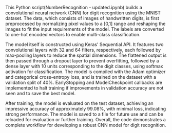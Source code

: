 This Python script(NumberRecognition - updated.ipynb) builds a convolutional neural network (CNN) for digit recognition using the MNIST dataset. The data, which consists of images of handwritten digits, is first preprocessed by normalizing pixel values to a [0,1] range and reshaping the images to fit the input requirements of the model. The labels are converted to one-hot encoded vectors to enable multi-class classification.

The model itself is constructed using Keras' Sequential API. It features two convolutional layers with 32 and 64 filters, respectively, each followed by max-pooling layers to reduce the spatial dimensions. The flattened output is then passed through a dropout layer to prevent overfitting, followed by a dense layer with 10 units corresponding to the digit classes, using softmax activation for classification. The model is compiled with the Adam optimizer and categorical cross-entropy loss, and is trained on the dataset with a validation split of 40%. EarlyStopping and ModelCheckpoint callbacks are implemented to halt training if improvements in validation accuracy are not seen and to save the best model.

After training, the model is evaluated on the test dataset, achieving an impressive accuracy of approximately 99.08%, with minimal loss, indicating strong performance. The model is saved to a file for future use and can be reloaded for evaluation or further training. Overall, the code demonstrates a complete workflow for developing a robust CNN model for digit recognition.
